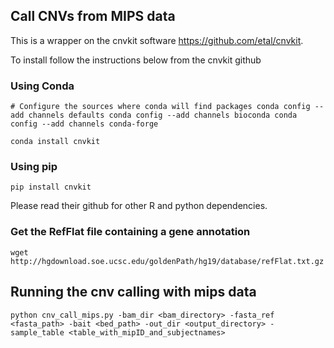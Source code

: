 
## Call CNVs from MIPS data

This is a wrapper on the cnvkit software https://github.com/etal/cnvkit. 

To install follow the instructions below from the cnvkit github

### Using Conda 

`# Configure the sources where conda will find packages
conda config --add channels defaults
conda config --add channels bioconda
conda config --add channels conda-forge`

`conda install cnvkit`

### Using pip
`pip install cnvkit`

Please read their github for other R and python dependencies. 

### Get the RefFlat file containing a gene annotation 

`wget http://hgdownload.soe.ucsc.edu/goldenPath/hg19/database/refFlat.txt.gz`


## Running the cnv calling with mips data
`python cnv_call_mips.py -bam_dir <bam_directory> -fasta_ref <fasta_path> -bait <bed_path> -out_dir <output_directory> -sample_table <table_with_mipID_and_subjectnames>`
